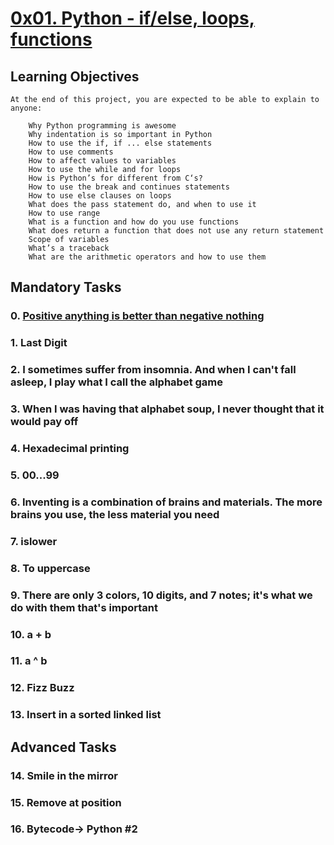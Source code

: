 # [0x01. Python - if/else, loops, functions](https://github.com/leulyk/alx-higher_level_programming/tree/main/0x01-python-if_else_loops_functions)

## Learning Objectives

	At the end of this project, you are expected to be able to explain to anyone:

	    Why Python programming is awesome
	    Why indentation is so important in Python
	    How to use the if, if ... else statements
	    How to use comments
	    How to affect values to variables
	    How to use the while and for loops
	    How is Python’s for different from C‘s?
	    How to use the break and continues statements
	    How to use else clauses on loops
	    What does the pass statement do, and when to use it
	    How to use range
	    What is a function and how do you use functions
	    What does return a function that does not use any return statement
	    Scope of variables
	    What’s a traceback
	    What are the arithmetic operators and how to use them

## Mandatory Tasks

### 0. [Positive anything is better than negative nothing]()

### 1. Last Digit

### 2. I sometimes suffer from insomnia. And when I can't fall asleep, I play what I call the alphabet game

### 3. When I was having that alphabet soup, I never thought that it would pay off 

### 4. Hexadecimal printing

### 5. 00...99

### 6. Inventing is a combination of brains and materials. The more brains you use, the less material you need
	    
### 7. islower

### 8. To uppercase

### 9. There are only 3 colors, 10 digits, and 7 notes; it's what we do with them that's important

### 10. a + b
	    
### 11. a ^ b

### 12. Fizz Buzz

### 13. Insert in a sorted linked list

## Advanced Tasks

### 14. Smile in the mirror

### 15. Remove at position

### 16. Bytecode-> Python #2

